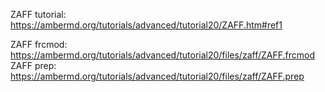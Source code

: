 ZAFF tutorial: https://ambermd.org/tutorials/advanced/tutorial20/ZAFF.htm#ref1

ZAFF frcmod: https://ambermd.org/tutorials/advanced/tutorial20/files/zaff/ZAFF.frcmod
ZAFF prep: https://ambermd.org/tutorials/advanced/tutorial20/files/zaff/ZAFF.prep
